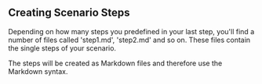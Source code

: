 ## Creating Scenario Steps

Depending on how many steps you predefined in your last step, you'll find a number of files called 'step1.md', 'step2.md' and so on. These files contain the single steps of your scenario. 

The steps will be created as Markdown files and therefore use the Markdown syntax.
